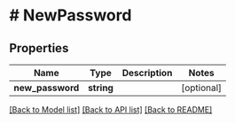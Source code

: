 # # NewPassword

## Properties

Name | Type | Description | Notes
------------ | ------------- | ------------- | -------------
**new_password** | **string** |  | [optional] 

[[Back to Model list]](../../README.md#documentation-for-models) [[Back to API list]](../../README.md#documentation-for-api-endpoints) [[Back to README]](../../README.md)


